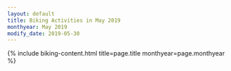 ```yaml
---
layout: default
title: Biking Activities in May 2019
monthyear: May 2019
modify_date: 2019-05-30     
---
```


{% include biking-content.html title=page.title monthyear=page.monthyear %}
